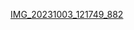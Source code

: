 [IMG_20231003_121749_882](https://github.com/GABRIELSHAYluis/GABRIELSHAYluis/assets/147274084/0c627ed6-9762-4fc4-892c-60e5f1bd03d3)
